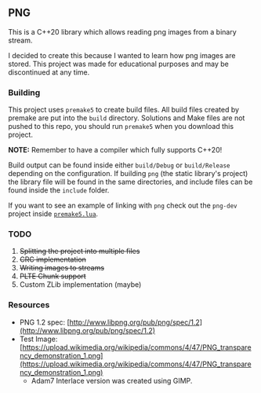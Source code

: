 ## PNG

This is a C++20 library which allows reading png images from a binary stream.

I decided to create this because I wanted to learn how png images are stored.
This project was made for educational purposes and may be discontinued at any time.

### Building

This project uses `premake5` to create build files. All build files created by premake are put into the `build` directory.
Solutions and Make files are not pushed to this repo, you should run `premake5` when you download this project.

**NOTE:** Remember to have a compiler which fully supports C++20!

Build output can be found inside either `build/Debug` or `build/Release` depending on the configuration. If building `png` (the static
library's project) the library file will be found in the same directories, and include files can be found inside the `include` folder.

If you want to see an example of linking with `png` check out the `png-dev` project inside [`premake5.lua`](https://github.com/Marco4413/png/blob/master/premake5.lua#L13).

### TODO

1. ~~Splitting the project into multiple files~~
2. ~~CRC implementation~~
3. ~~Writing images to streams~~
4. ~~PLTE Chunk support~~
5. Custom ZLib implementation (maybe)

### Resources

- PNG 1.2 spec: [http://www.libpng.org/pub/png/spec/1.2](http://www.libpng.org/pub/png/spec/1.2)
- Test Image: [https://upload.wikimedia.org/wikipedia/commons/4/47/PNG_transparency_demonstration_1.png](https://upload.wikimedia.org/wikipedia/commons/4/47/PNG_transparency_demonstration_1.png)
  - Adam7 Interlace version was created using GIMP.
